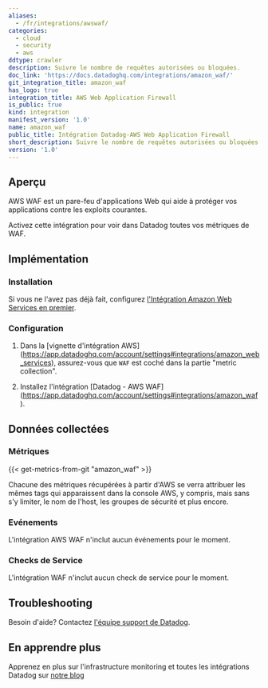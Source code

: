 ```yaml
---
aliases:
  - /fr/integrations/awswaf/
categories:
  - cloud
  - security
  - aws
ddtype: crawler
description: Suivre le nombre de requêtes autorisées ou bloquées.
doc_link: 'https://docs.datadoghq.com/integrations/amazon_waf/'
git_integration_title: amazon_waf
has_logo: true
integration_title: AWS Web Application Firewall
is_public: true
kind: integration
manifest_version: '1.0'
name: amazon_waf
public_title: Intégration Datadog-AWS Web Application Firewall
short_description: Suivre le nombre de requêtes autorisées ou bloquées.
version: '1.0'
---
```

## Aperçu

AWS WAF est un pare-feu d'applications Web qui aide à protéger vos applications contre les exploits courantes.

Activez cette intégration pour voir dans Datadog toutes vos métriques de WAF.

## Implémentation
### Installation

Si vous ne l'avez pas déjà fait, configurez [l'Intégration Amazon Web Services en premier](https://docs.datadoghq.com/integrations/amazon_web_services/).

### Configuration

1. Dans la [vignette d'intégration AWS] (https://app.datadoghq.com/account/settings#integrations/amazon_web_services), assurez-vous que `WAF` est coché dans la partie "metric collection".

2. Installez l'intégration [Datadog - AWS WAF] (https://app.datadoghq.com/account/settings#integrations/amazon_waf).

## Données collectées
### Métriques
{{< get-metrics-from-git "amazon_waf" >}}

Chacune des métriques récupérées à partir d'AWS se verra attribuer les mêmes tags qui apparaissent dans la console AWS, y compris, mais sans s'y limiter, le nom de l'host, les groupes de sécurité et plus encore.

### Evénements
L'intégration AWS WAF n'inclut aucun événements pour le moment.

### Checks de Service
L'intégration WAF n'inclut aucun check de service pour le moment.

## Troubleshooting
Besoin d'aide? Contactez  [l'équipe support de Datadog](http://docs.datadoghq.com/help/).

## En apprendre plus
Apprenez en plus sur l'infrastructure monitoring et toutes les intégrations Datadog sur [notre blog](https://www.datadoghq.com/blog/)